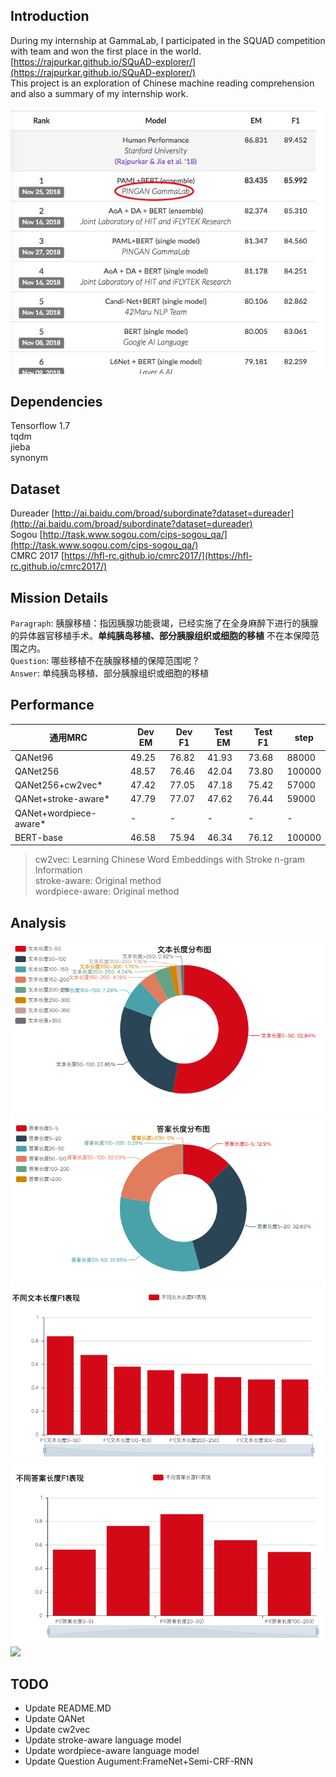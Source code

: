 ## Introduction
During my internship at GammaLab, I participated in the SQUAD competition with team and won the first place in the world.  [https://rajpurkar.github.io/SQuAD-explorer/](https://rajpurkar.github.io/SQuAD-explorer/)  
This project is an exploration of Chinese machine reading comprehension and also a summary of my internship work.

![squad](pic/squad.png)



## Dependencies
Tensorflow 1.7  
tqdm  
jieba  
synonym  

## Dataset
Dureader   [http://ai.baidu.com/broad/subordinate?dataset=dureader](http://ai.baidu.com/broad/subordinate?dataset=dureader)  
Sogou   [http://task.www.sogou.com/cips-sogou_qa/](http://task.www.sogou.com/cips-sogou_qa/)  
CMRC 2017  [https://hfl-rc.github.io/cmrc2017/](https://hfl-rc.github.io/cmrc2017/)  

## Mission Details
`Paragraph`:
胰腺移植：指因胰腺功能衰竭，已经实施了在全身麻醉下进行的胰腺的异体器官移植手术。__单纯胰岛移植、部分胰腺组织或细胞的移植__ 不在本保障范围之内。  
`Question`: 哪些移植不在胰腺移植的保障范围呢？  
`Answer`: 单纯胰岛移植、部分胰腺组织或细胞的移植

## Performance
通用MRC|Dev EM|Dev F1|Test EM|Test F1|step
----|----|----|----|----|---
QANet96|49.25|76.82|41.93|73.68|88000
QANet256|48.57|76.46|42.04|73.80|100000
QANet256+cw2vec*|47.42|77.05|47.18|75.42|57000
QANet+stroke-aware*|47.79|77.07|47.62|76.44|59000
QANet+wordpiece-aware*|-|-|-|-|-
BERT-base|46.58|75.94|46.34|76.12|100000

>cw2vec: Learning Chinese Word Embeddings with Stroke n-gram Information  
stroke-aware: Original method   
wordpiece-aware: Original method

## Analysis
![](/pic/length.png)
![](/pic/ansl.png)
![](/pic/f11.png)
![](/pic/f12.png)
![](/pic/score.png)

## TODO
+ Update README.MD
+ Update QANet
+ Update cw2vec
+ Update stroke-aware language model
+ Update wordpiece-aware language model
+ Update Question Augument:FrameNet+Semi-CRF-RNN
